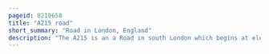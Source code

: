 ```yaml
---
pageid: 8210658
title: "A215 road"
short_summary: "Road in London, England"
description: "The A215 is an a Road in south London which begins at elephant and castle and ends around Shirley. It runs through the london Boroughs of Croydon Southwark and Lambeth."
---
```

